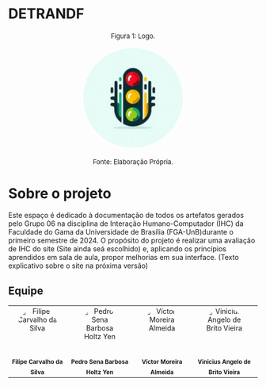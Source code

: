 # DETRANDF

<font size="2"><p style="text-align: center">Figura 1: Logo.</p></font>

<p align="center"><img style="border: 2px solid white; border-radius: 117px" img src="https://github.com/Interacao-Humano-Computador/2024.1-DETRANDF/blob/main/assets/images/apple-touch-icon.png?raw=true" width = 40%></p>

<font size="2"><p style="text-align: center">Fonte: Elaboração Própria.</p></font>

# Sobre o projeto
Este espaço é dedicado à documentação de todos os artefatos gerados pelo Grupo 06 na disciplina de Interação Humano-Computador (IHC) da Faculdade do Gama da Universidade de Brasília (FGA-UnB)durante o primeiro semestre de 2024. O propósito do projeto é realizar uma avaliação de IHC do site (Site ainda seá escolhido) e, aplicando os princípios aprendidos em sala de aula, propor melhorias em sua interface. (Texto explicativo sobre o site na próxima versão)

## Equipe

<table>
  <tr>
    <td align="center">
      <div style="width: 80px; height: 80px; border-radius: 50%; overflow: hidden;">
        <img src="https://avatars.githubusercontent.com/u/90454615?v=4" alt="Filipe Carvalho da Silva">
      </div>
      <br /><sub><b>Filipe Carvalho da Silva</b></sub>
    </td>
    <td align="center">
      <div style="width: 80px; height: 80px; border-radius: 50%; overflow: hidden;">
        <img src="https://avatars.githubusercontent.com/u/72281928?v=4" alt="Pedro Sena Barbosa Holtz Yen">
      </div>
      <br /><sub><b>Pedro Sena Barbosa Holtz Yen</b></sub>
    </td>
    <td align="center">
      <div style="width: 80px; height: 80px; border-radius: 50%; overflow: hidden;">
        <img src="https://avatars.githubusercontent.com/u/164962834?v=4" alt="Víctor Moreira Almeida">
      </div>
      <br /><sub><b>Víctor Moreira Almeida</b></sub>
    </td>
    <td align="center">
      <div style="width: 80px; height: 80px; border-radius: 50%; overflow: hidden;">
        <img src="https://avatars.githubusercontent.com/u/64455111?v=4" alt="Vinicius Angelo de Brito Vieira">
      </div>
      <br /><sub><b>Vinicius Angelo de Brito Vieira</b></sub>
    </td>
  </tr>
</table>
